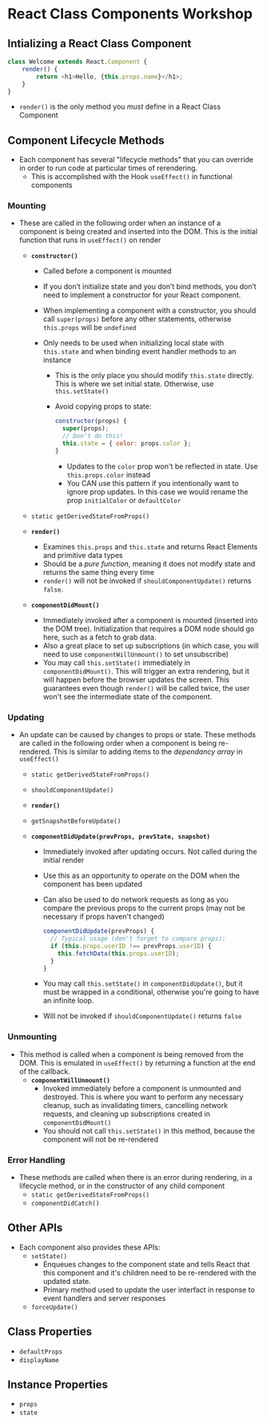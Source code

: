 # React Class Components Workshop

## Intializing a React Class Component

```javascript
class Welcome extends React.Component {
	render() {
		return <h1>Hello, {this.props.name}</h1>;
	}
}
```

- `render()` is the only method you _must_ define in a React Class Component

## Component Lifecycle Methods

- Each component has several "lifecycle methods" that you can override in order to run code at particular times of rerendering.
  - This is accomplished with the Hook `useEffect()` in functional components

### Mounting

- These are called in the following order when an instance of a component is being created and inserted into the DOM. This is the initial function that runs in `useEffect()` on render

  - **`constructor()`**

    - Called before a component is mounted
    - If you don’t initialize state and you don’t bind methods, you don’t need to implement a constructor for your React component.
    - When implementing a component with a constructor, you should call `super(props)` before any other statements, otherwise `this.props` will be `undefined`
    - Only needs to be used when initializing local state with `this.state` and when binding event handler methods to an instance

      - This is the only place you should modify `this.state` directly. This is where we set initial state. Otherwise, use `this.setState()`
      - Avoid copying props to state:

        ```javascript
        constructor(props) {
          super(props);
          // Don't do this!
          this.state = { color: props.color };
        }
        ```

        - Updates to the `color` prop won't be reflected in state. Use `this.props.color` instead
        - You CAN use this pattern if you intentionally want to ignore prop updates. In this case we would rename the prop `initialColor` or `defaultColor`

  - `static getDerivedStateFromProps()`
  - **`render()`**
    - Examines `this.props` and `this.state` and returns React Elements and primitive data types
    - Should be a _pure function_, meaning it does not modify state and returns the same thing every time
    - `render()` will not be invoked if `shouldComponentUpdate()` returns `false`.
  - **`componentDidMount()`**
    - Immediately invoked after a component is mounted (inserted into the DOM tree). Initialization that requires a DOM node should go here, such as a fetch to grab data.
    - Also a great place to set up subscriptions (in which case, you will need to use `componentWillUnmount()` to set unsubscribe)
    - You may call `this.setState()` immediately in `componentDidMount()`. This will trigger an extra rendering, but it will happen before the browser updates the screen. This guarantees even though `render()` will be called twice, the user won't see the intermediate state of the component.

### Updating

- An update can be caused by changes to props or state. These methods are called in the following order when a component is being re-rendered. This is similar to adding items to the _dependancy array_ in `useEffect()`

  - `static getDerivedStateFromProps()`
  - `shouldComponentUpdate()`
  - **`render()`**
  - `getSnapshotBeforeUpdate()`
  - **`componentDidUpdate(prevProps, prevState, snapshot)`**

    - Immediately invoked after updating occurs. Not called during the initial render
    - Use this as an opportunity to operate on the DOM when the component has been updated
    - Can also be used to do network requests as long as you compare the previous props to the current props (may not be necessary if props haven't changed)

      ```javascript
      componentDidUpdate(prevProps) {
        // Typical usage (don't forget to compare props):
        if (this.props.userID !== prevProps.userID) {
          this.fetchData(this.props.userID);
        }
      }
      ```

    - You may call `this.setState()` in `componentDidUpdate()`, but it must be wrapped in a conditional, otherwise you're going to have an infinite loop.
    - Will not be invoked if `shouldComponentUpdate()` returns `false`

### Unmounting

- This method is called when a component is being removed from the DOM. This is emulated in `useEffect()` by returning a function at the end of the callback.
  - **`componentWillUnmount()`**
    - Invoked immediately before a component is unmounted and destroyed. This is where you want to perform any necessary cleanup, such as invalidating timers, cancelling network requests, and cleaning up subscriptions created in `componentDidMount()`
    - You should not call `this.setState()` in this method, because the component will not be re-rendered

### Error Handling

- These methods are called when there is an error during rendering, in a lifecycle method, or in the constructor of any child component
  - `static getDerivedStateFromProps()`
  - `componentDidCatch()`

## Other APIs

- Each component also provides these APIs:
  - `setState()`
    - Enqueues changes to the component state and tells React that this component and it's children need to be re-rendered with the updated state.
    - Primary method used to update the user interfact in response to event handlers and server responses
  - `forceUpdate()`

## Class Properties

- `defaultProps`
- `displayName`

## Instance Properties

- `props`
- `state`

